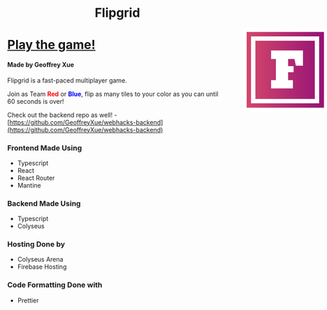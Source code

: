 <div align="center">
<h1><b>Flipgrid</b></h1>
  <img src="./public/logo192.png" style="position:absolute; right:0"></img>
</div>

# [Play the game!](https://webhacks-c20a6.web.app/)

#### Made by Geoffrey Xue

Flipgrid is a fast-paced multiplayer game.

Join as Team <span style="color:red">**Red**</span> or <span style="color:blue">**Blue**</span>, flip as many tiles to your color as you can until 60 seconds is over!

Check out the backend repo as well! - [https://github.com/GeoffreyXue/webhacks-backend](https://github.com/GeoffreyXue/webhacks-backend)

### Frontend Made Using

-   Typescript
-   React
-   React Router
-   Mantine

### Backend Made Using

-   Typescript
-   Colyseus

### Hosting Done by

-   Colyseus Arena
-   Firebase Hosting

### Code Formatting Done with

-   Prettier
